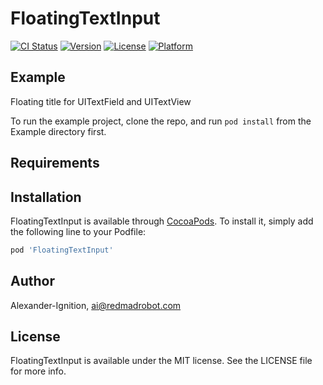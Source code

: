 # FloatingTextInput

[![CI Status](https://img.shields.io/travis/Alexander-Ignition/FloatingTextInput.svg?style=flat)](https://travis-ci.org/Alexander-Ignition/FloatingTextInput)
[![Version](https://img.shields.io/cocoapods/v/FloatingTextInput.svg?style=flat)](https://cocoapods.org/pods/FloatingTextInput)
[![License](https://img.shields.io/cocoapods/l/FloatingTextInput.svg?style=flat)](https://cocoapods.org/pods/FloatingTextInput)
[![Platform](https://img.shields.io/cocoapods/p/FloatingTextInput.svg?style=flat)](https://cocoapods.org/pods/FloatingTextInput)

## Example

Floating title for UITextField and UITextView

To run the example project, clone the repo, and run `pod install` from the Example directory first.

## Requirements

## Installation

FloatingTextInput is available through [CocoaPods](https://cocoapods.org). To install
it, simply add the following line to your Podfile:

```ruby
pod 'FloatingTextInput'
```

## Author

Alexander-Ignition, ai@redmadrobot.com

## License

FloatingTextInput is available under the MIT license. See the LICENSE file for more info.
